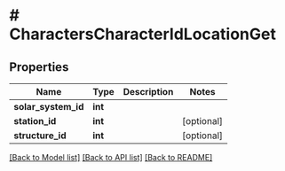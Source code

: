 # # CharactersCharacterIdLocationGet

## Properties

Name | Type | Description | Notes
------------ | ------------- | ------------- | -------------
**solar_system_id** | **int** |  |
**station_id** | **int** |  | [optional]
**structure_id** | **int** |  | [optional]

[[Back to Model list]](../../README.md#models) [[Back to API list]](../../README.md#endpoints) [[Back to README]](../../README.md)
